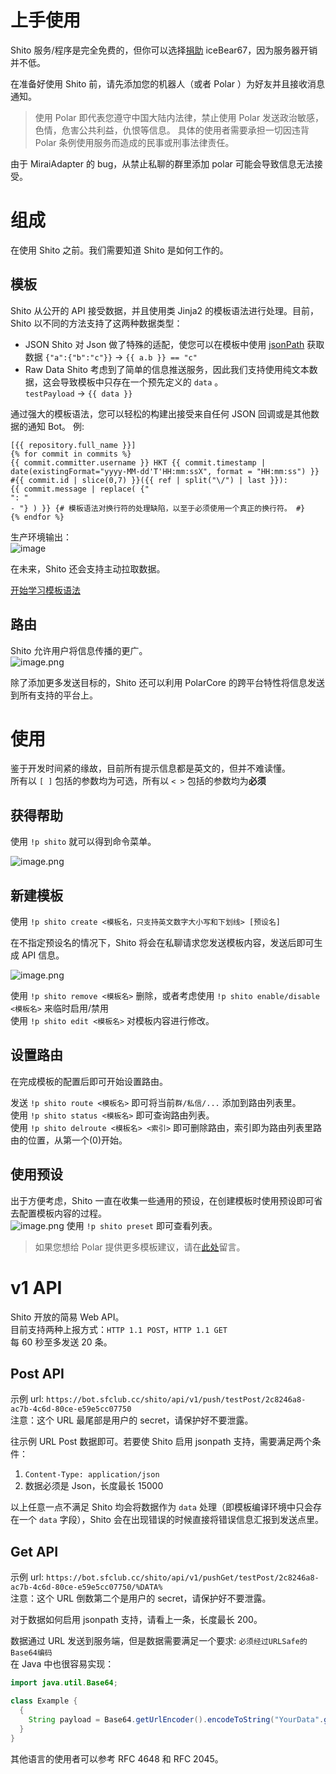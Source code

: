 # 上手使用

Shito 服务/程序是完全免费的，但你可以选择[捐助](https://afdian.net/@omgib67) iceBear67，因为服务器开销并不低。

在准备好使用 Shito 前，请先添加您的机器人（或者 Polar ）为好友并且接收消息通知。
> 使用 Polar 即代表您遵守中国大陆内法律，禁止使用 Polar 发送政治敏感，色情，危害公共利益，仇恨等信息。
> 具体的使用者需要承担一切因违背 Polar 条例使用服务而造成的民事或刑事法律责任。

由于 MiraiAdapter 的 bug，从禁止私聊的群里添加 polar 可能会导致信息无法接受。

# 组成

在使用 Shito 之前。我们需要知道 Shito 是如何工作的。

## 模板

Shito 从公开的 API 接受数据，并且使用类 Jinja2 的模板语法进行处理。目前，Shito 以不同的方法支持了这两种数据类型：

- JSON Shito 对 Json 做了特殊的适配，使您可以在模板中使用 [jsonPath](https://github.com/json-path/JsonPath) 获取数据
  `{"a":{"b":"c"}}` -> `{{ a.b }} == "c"`
- Raw Data Shito 考虑到了简单的信息推送服务，因此我们支持使用纯文本数据，这会导致模板中只存在一个预先定义的 `data` 。  
  `testPayload` -> `{{ data }}`

通过强大的模板语法，您可以轻松的构建出接受来自任何 JSON 回调或是其他数据的通知 Bot。 例:

```
[{{ repository.full_name }}]
{% for commit in commits %}
{{ commit.committer.username }} HKT {{ commit.timestamp | date(existingFormat="yyyy-MM-dd'T'HH:mm:ssX", format = "HH:mm:ss") }} 
#{{ commit.id | slice(0,7) }}({{ ref | split("\/") | last }}):
{{ commit.message | replace( {"
": "
- "} ) }} {# 模板语法对换行符的处理缺陷，以至于必须使用一个真正的换行符。 #}
{% endfor %}
```

生产环境输出：  
![image](https://upload.cc/i1/2021/11/21/CQx1ya.png)

在未来，Shito 还会支持主动拉取数据。

[开始学习模板语法](https://pebbletemplates.io/wiki/guide/basic-usage/)

## 路由

Shito 允许用户将信息传播的更广。  
![image.png](https://i.loli.net/2021/11/21/mV3iRHcLWBYnlOE.png)

除了添加更多发送目标的，Shito 还可以利用 PolarCore 的跨平台特性将信息发送到所有支持的平台上。

# 使用

鉴于开发时间紧的缘故，目前所有提示信息都是英文的，但并不难读懂。    
所有以 `[ ]` 包括的参数均为可选，所有以 `< >` 包括的参数均为**必须**

## 获得帮助

使用 `!p shito` 就可以得到命令菜单。

![image.png](https://i.loli.net/2021/11/21/vhnGxjl3BPakOKR.png)

## 新建模板

使用 `!p shito create <模板名，只支持英文数字大小写和下划线> [预设名]`

在不指定预设名的情况下，Shito 将会在私聊请求您发送模板内容，发送后即可生成 API 信息。

![image.png](https://i.loli.net/2021/11/21/bMUI4fghZ2oX7Kd.png)

使用 `!p shito remove <模板名>` 删除，或者考虑使用 `!p shito enable/disable <模板名>` 来临时启用/禁用    
使用 `!p shito edit <模板名>` 对模板内容进行修改。

## 设置路由

在完成模板的配置后即可开始设置路由。

发送 `!p shito route <模板名>` 即可将当前`群/私信/...` 添加到路由列表里。     
使用 `!p shito status <模板名>` 即可查询路由列表。  
使用 `!p shito delroute <模板名> <索引>` 即可删除路由，索引即为路由列表里路由的位置，从第一个(0)开始。

## 使用预设

出于方便考虑，Shito 一直在收集一些通用的预设，在创建模板时使用预设即可省去配置模板内容的过程。      
![image.png](https://i.loli.net/2021/11/21/K8pS3CDEOmftZHX.png)
使用 `!p shito preset` 即可查看列表。

> 如果您想给 Polar 提供更多模板建议，请在[此处](https://github.com/project-polar/bot/issues)留言。

# v1 API

Shito 开放的简易 Web API。  
目前支持两种上报方式：`HTTP 1.1 POST`，`HTTP 1.1 GET`  
每 60 秒至多发送 20 条。

## Post API

示例 url: `https://bot.sfclub.cc/shito/api/v1/push/testPost/2c8246a8-ac7b-4c6d-80ce-e59e5cc07750`  
注意：这个 URL 最尾部是用户的 secret，请保护好不要泄露。

往示例 URL Post 数据即可。若要使 Shito 启用 jsonpath 支持，需要满足两个条件：

1. `Content-Type: application/json`
2. 数据必须是 Json，长度最长 15000

以上任意一点不满足 Shito 均会将数据作为 `data` 处理（即模板编译环境中只会存在一个 `data` 字段），Shito 会在出现错误的时候直接将错误信息汇报到发送点里。

## Get API

示例 url: `https://bot.sfclub.cc/shito/api/v1/pushGet/testPost/2c8246a8-ac7b-4c6d-80ce-e59e5cc07750/%DATA%`  
注意：这个 URL 倒数第二个是用户的 secret，请保护好不要泄露。

对于数据如何启用 jsonpath 支持，请看上一条，长度最长 200。

数据通过 URL 发送到服务端，但是数据需要满足一个要求: `必须经过URLSafe的Base64编码`    
在 Java 中也很容易实现：

```java
import java.util.Base64;

class Example {
  {
    String payload = Base64.getUrlEncoder().encodeToString("YourData".getBytes());
  }
}
```

其他语言的使用者可以参考 RFC 4648 和 RFC 2045。

